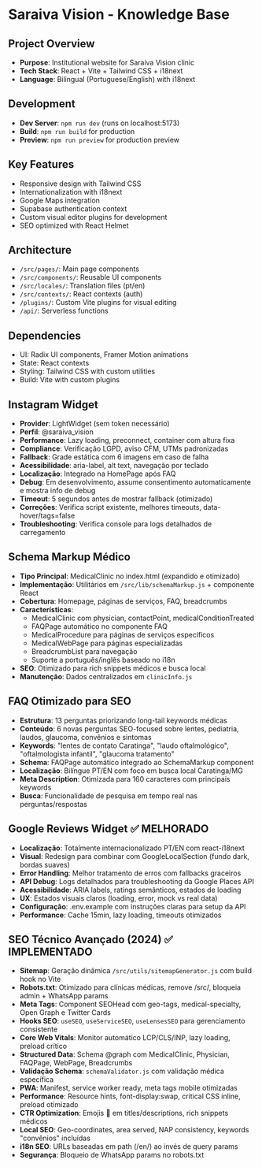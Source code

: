 # Saraiva Vision - Knowledge Base

## Project Overview
- **Purpose**: Institutional website for Saraiva Vision clinic
- **Tech Stack**: React + Vite + Tailwind CSS + i18next
- **Language**: Bilingual (Portuguese/English) with i18next

## Development
- **Dev Server**: `npm run dev` (runs on localhost:5173)
- **Build**: `npm run build` for production
- **Preview**: `npm run preview` for production preview

## Key Features
- Responsive design with Tailwind CSS
- Internationalization with i18next
- Google Maps integration
- Supabase authentication context
- Custom visual editor plugins for development
- SEO optimized with React Helmet

## Architecture
- `/src/pages/`: Main page components
- `/src/components/`: Reusable UI components
- `/src/locales/`: Translation files (pt/en)
- `/src/contexts/`: React contexts (auth)
- `/plugins/`: Custom Vite plugins for visual editing
- `/api/`: Serverless functions

## Dependencies
- UI: Radix UI components, Framer Motion animations
- State: React contexts
- Styling: Tailwind CSS with custom utilities
- Build: Vite with custom plugins

## Instagram Widget
- **Provider**: LightWidget (sem token necessário)
- **Perfil**: @saraiva_vision
- **Performance**: Lazy loading, preconnect, container com altura fixa
- **Compliance**: Verificação LGPD, aviso CFM, UTMs padronizadas
- **Fallback**: Grade estática com 6 imagens em caso de falha
- **Acessibilidade**: aria-label, alt text, navegação por teclado
- **Localização**: Integrado na HomePage após FAQ
- **Debug**: Em desenvolvimento, assume consentimento automaticamente e mostra info de debug
- **Timeout**: 5 segundos antes de mostrar fallback (otimizado)
- **Correções**: Verifica script existente, melhores timeouts, data-hover/tags=false
- **Troubleshooting**: Verifica console para logs detalhados de carregamento

## Schema Markup Médico
- **Tipo Principal**: MedicalClinic no index.html (expandido e otimizado)
- **Implementação**: Utilitários em `/src/lib/schemaMarkup.js` + componente React
- **Cobertura**: Homepage, páginas de serviços, FAQ, breadcrumbs
- **Características**: 
  - MedicalClinic com physician, contactPoint, medicalConditionTreated
  - FAQPage automático no componente FAQ
  - MedicalProcedure para páginas de serviços específicos
  - MedicalWebPage para páginas especializadas
  - BreadcrumbList para navegação
  - Suporte a português/inglês baseado no i18n
- **SEO**: Otimizado para rich snippets médicos e busca local
- **Manutenção**: Dados centralizados em `clinicInfo.js`

## FAQ Otimizado para SEO
- **Estrutura**: 13 perguntas priorizando long-tail keywords médicas
- **Conteúdo**: 6 novas perguntas SEO-focused sobre lentes, pediatria, laudos, glaucoma, convênios e sintomas
- **Keywords**: "lentes de contato Caratinga", "laudo oftalmológico", "oftalmologista infantil", "glaucoma tratamento"
- **Schema**: FAQPage automático integrado ao SchemaMarkup component
- **Localização**: Bilíngue PT/EN com foco em busca local Caratinga/MG
- **Meta Description**: Otimizada para 160 caracteres com principais keywords
- **Busca**: Funcionalidade de pesquisa em tempo real nas perguntas/respostas

## Google Reviews Widget ✅ MELHORADO
- **Localização**: Totalmente internacionalizado PT/EN com react-i18next
- **Visual**: Redesign para combinar com GoogleLocalSection (fundo dark, bordas suaves)
- **Error Handling**: Melhor tratamento de erros com fallbacks graceiros
- **API Debug**: Logs detalhados para troubleshooting da Google Places API
- **Acessibilidade**: ARIA labels, ratings semânticos, estados de loading
- **UX**: Estados visuais claros (loading, error, mock vs real data)
- **Configuração**: .env.example com instruções claras para setup da API
- **Performance**: Cache 15min, lazy loading, timeouts otimizados

## SEO Técnico Avançado (2024) ✅ IMPLEMENTADO
- **Sitemap**: Geração dinâmica `/src/utils/sitemapGenerator.js` com build hook no Vite
- **Robots.txt**: Otimizado para clínicas médicas, remove /src/, bloqueia admin + WhatsApp params
- **Meta Tags**: Component SEOHead com geo-tags, medical-specialty, Open Graph e Twitter Cards
- **Hooks SEO**: `useSEO`, `useServiceSEO`, `useLensesSEO` para gerenciamento consistente
- **Core Web Vitals**: Monitor automático LCP/CLS/INP, lazy loading, preload crítico
- **Structured Data**: Schema @graph com MedicalClinic, Physician, FAQPage, WebPage, Breadcrumbs
- **Validação Schema**: `schemaValidator.js` com validação médica específica
- **PWA**: Manifest, service worker ready, meta tags mobile otimizadas
- **Performance**: Resource hints, font-display:swap, critical CSS inline, preload otimizado
- **CTR Optimization**: Emojis 🔹 em titles/descriptions, rich snippets médicos
- **Local SEO**: Geo-coordinates, area served, NAP consistency, keywords "convênios" incluídas
- **i18n SEO**: URLs baseadas em path (/en/) ao invés de query params
- **Segurança**: Bloqueio de WhatsApp params no robots.txt